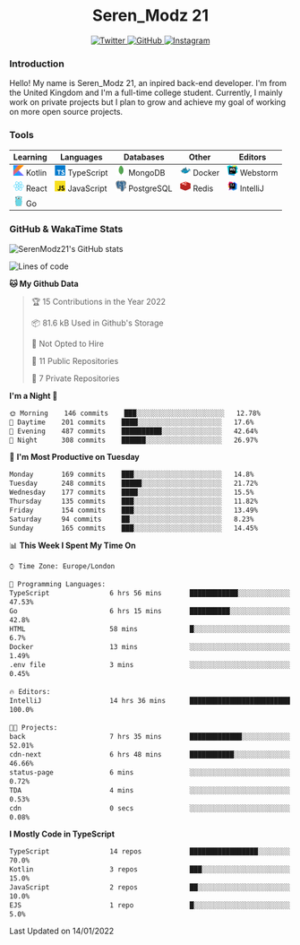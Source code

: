 <div align="center">
  <h1>Seren_Modz 21</h1>
  <a href="https://twitter.com/SerenModz21">
    <img alt="Twitter" src="https://img.shields.io/badge/twitter%20-%231DA1F2.svg?&style=for-the-badge&logo=Twitter&logoColor=white">
  </a>
  <a href="https://github.com/SerenModz21">
    <img alt="GitHub" src="https://img.shields.io/badge/github%20-%23121011.svg?&style=for-the-badge&logo=github&logoColor=white">
  </a>
  <a href="https://www.instagram.com/serenmodz21">
    <img alt="Instagram" src="https://img.shields.io/badge/instagram%20-%23E4405F.svg?&style=for-the-badge&logo=Instagram&logoColor=white">
  </a>
</div>

### Introduction

Hello! My name is Seren_Modz 21, an inpired back-end developer. I'm from the United Kingdom and I'm a full-time college student. Currently, I mainly work on private projects but I plan to grow and achieve my goal of working on more open source projects. 

### Tools

 **Learning**                                        | **Languages**                                               | **Databases**                                               | **Other**                                           | **Editors**                                                  
-----------------------------------------------------|-------------------------------------------------------------|-------------------------------------------------------------|-----------------------------------------------------|--------------------------------------------------------------
 <img width="19px" src="./assets/kotlin.svg"> Kotlin | <img width="19px" src="./assets/typescript.svg"> TypeScript | <img width="19px" src="./assets/mongodb.svg"> MongoDB       | <img width="19px" src="./assets/docker.svg"> Docker | <img width="19px" src="./assets/webstorm.svg"> Webstorm      
 <img width="19px" src="./assets/react.svg"> React   | <img width="19px" src="./assets/javascript.svg"> JavaScript | <img width="19px" src="./assets/postgresql.svg"> PostgreSQL | <img width="19px" src="./assets/redis.svg"> Redis   | <img width="19px" src="./assets/intellij-idea.svg"> IntelliJ
 <img width="19px" src="./assets/go.svg"> Go         |                                                             |                                                             |                                                     |                                                                                                               

### GitHub & WakaTime Stats

![SerenModz21's GitHub stats](https://github-readme-stats.vercel.app/api?username=SerenModz21&show_icons=true&theme=dark)

<!--START_SECTION:waka-->
![Lines of code](https://img.shields.io/badge/From%20Hello%20World%20I%27ve%20Written-37599%20lines%20of%20code-blue)

**🐱 My Github Data** 

> 🏆 15 Contributions in the Year 2022
 > 
> 📦 81.6 kB Used in Github's Storage 
 > 
> 🚫 Not Opted to Hire
 > 
> 📜 11 Public Repositories 
 > 
> 🔑 7 Private Repositories  
 > 
**I'm a Night 🦉** 

```text
🌞 Morning    146 commits    ███░░░░░░░░░░░░░░░░░░░░░░   12.78% 
🌆 Daytime    201 commits    ████░░░░░░░░░░░░░░░░░░░░░   17.6% 
🌃 Evening    487 commits    ██████████░░░░░░░░░░░░░░░   42.64% 
🌙 Night      308 commits    ██████░░░░░░░░░░░░░░░░░░░   26.97%

```
📅 **I'm Most Productive on Tuesday** 

```text
Monday       169 commits    ███░░░░░░░░░░░░░░░░░░░░░░   14.8% 
Tuesday      248 commits    █████░░░░░░░░░░░░░░░░░░░░   21.72% 
Wednesday    177 commits    ████░░░░░░░░░░░░░░░░░░░░░   15.5% 
Thursday     135 commits    ███░░░░░░░░░░░░░░░░░░░░░░   11.82% 
Friday       154 commits    ███░░░░░░░░░░░░░░░░░░░░░░   13.49% 
Saturday     94 commits     ██░░░░░░░░░░░░░░░░░░░░░░░   8.23% 
Sunday       165 commits    ███░░░░░░░░░░░░░░░░░░░░░░   14.45%

```


📊 **This Week I Spent My Time On** 

```text
⌚︎ Time Zone: Europe/London

💬 Programming Languages: 
TypeScript               6 hrs 56 mins       ████████████░░░░░░░░░░░░░   47.53% 
Go                       6 hrs 15 mins       ██████████░░░░░░░░░░░░░░░   42.8% 
HTML                     58 mins             █░░░░░░░░░░░░░░░░░░░░░░░░   6.7% 
Docker                   13 mins             ░░░░░░░░░░░░░░░░░░░░░░░░░   1.49% 
.env file                3 mins              ░░░░░░░░░░░░░░░░░░░░░░░░░   0.45%

🔥 Editors: 
IntelliJ                 14 hrs 36 mins      █████████████████████████   100.0%

🐱‍💻 Projects: 
back                     7 hrs 35 mins       █████████████░░░░░░░░░░░░   52.01% 
cdn-next                 6 hrs 48 mins       ███████████░░░░░░░░░░░░░░   46.66% 
status-page              6 mins              ░░░░░░░░░░░░░░░░░░░░░░░░░   0.72% 
TDA                      4 mins              ░░░░░░░░░░░░░░░░░░░░░░░░░   0.53% 
cdn                      0 secs              ░░░░░░░░░░░░░░░░░░░░░░░░░   0.08%

```

**I Mostly Code in TypeScript** 

```text
TypeScript               14 repos            █████████████████░░░░░░░░   70.0% 
Kotlin                   3 repos             ███░░░░░░░░░░░░░░░░░░░░░░   15.0% 
JavaScript               2 repos             ██░░░░░░░░░░░░░░░░░░░░░░░   10.0% 
EJS                      1 repo              █░░░░░░░░░░░░░░░░░░░░░░░░   5.0%

```



 Last Updated on 14/01/2022
<!--END_SECTION:waka-->
